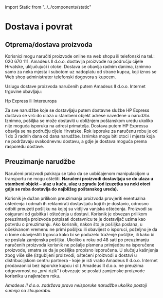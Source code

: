 import Static from "../../components/static"

<Static title="Dostava i povrat" menuOpened={props.menuOpened}>

# Dostava i povrat

## Otprema/dostava proizvoda

Korisnici mogu naručiti proizvode online na web shopu ili telefonski na tel.: 020 670 111.  Amadeus II d.o.o. dostavlja proizvode na području cijele Hrvatske, uključujući i otoke. Dostava se obavlja radnim danima, iznimno samo za neka mjesta i subotom uz nadoplatu od strane kupca, koji iznos se Web shop administrator telefonski dogovora s kupcem.

Uslugu dostave proizvoda naručenih putem Amadeus II d.o.o. Internet trgovine obavljaju:

Hp Express ili Intereuropa

Za sve narudžbe koje se dostavljaju putem dostavne službe HP Express dostava se vrši do ulaza u stambeni objekt adrese navedene u narudžbi. Iznimno, pošiljka se može dostaviti u obližnjem poštanskom uredu ukoliko nije moguća isporuka na adresi primatelja. Dostava putem HP Expressa obavlja se na području cijele Hrvatske. Rok isporuke za naručenu robu je od 1 do 3 radnih dana od dana narudžbe. Iznimka mogu biti otoci i mjesta koja ne podržavaju svakodnevnu dostavu, a gdje je dostava moguća prema rasporedu dostave.

## Preuzimanje narudžbe

Naručeni proizvodi pakiraju se tako da se uobičajenom manipulacijom u transportu ne mogu oštetiti. **Naručeni proizvodi dostavljaju se do ulaza u stambeni objekt – ulaz u kuću, ulaz u zgradu (od izuzetka su neki otoci gdje se roba dostavlja do najbližeg poštanskog ureda).**

Korisnik je dužan prilikom preuzimanja proizvoda provjeriti eventualna oštećenja i odmah ih reklamirati dostavljaču koji ih je dostavio, odnosno odbiti preuzeti pošiljku na kojoj su vidljiva vanjska oštećenja. Proizvodi su osigurani od gubitka i oštećenja u dostavi. Korisnik je obvezan prilikom preuzimanja proizvoda potpisati dostavnicu te je dostavljač uzima kao potvrdu o preuzimanju. Ako korisnik, nakon što je pošiljka poslana, u očekivanom vremenu ne primi pošiljku ili obavijest o isporuci, poželjno je da o tome obavijestiti trgovca kako bi se poduzelo traženje pošiljke, ili kako bi se poslala zamjenska pošiljka. Ukoliko u roku od 48 sati po preuzimanju naručenih proizvoda korisnik ne pošalje pismenu primjedbu na isporučene proizvode, smatra se da je pošiljka propisno isporučena. U slučaju kašnjenja zbog više sile (izgubljeni proizvodi, oštećeni proizvodi u dostavi u distribucijskom centru partnera - koje je isti vratio Amadeus II d.o.o. Internet prodavaonici bez isporuke kupcu i sl.) Amadeus II d.o.o. ne preuzima odgovornost na „prvi rizik“ i obvezuje se poslati zamjenske proizvode korisniku u najkraćem roku.

_Amadeus II d.o.o. zadržava pravo neisporuke narudžbe ukoliko postoji sumnja na zlouporabu._

</Static>
